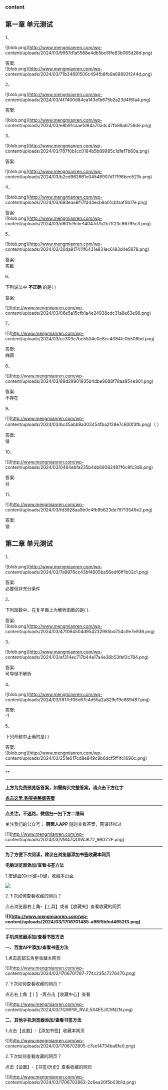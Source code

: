 ### content

## 第一章 单元测试

1、

![blob.png](http://www.mengmianren.com/wp-
content/uploads/2024/03/9957d1a5568e4db5bc6ffe83b065d28d.png)

答案:  
![blob.png](http://www.mengmianren.com/wp-
content/uploads/2024/03/71b34891506c494fb8fb9a68893f244d.png)

2、

![blob.png](http://www.mengmianren.com/wp-
content/uploads/2024/03/4f7400d84ea143e1b675b2a23d4f6fa4.png)

答案:

![blob.png](http://www.mengmianren.com/wp-
content/uploads/2024/03/e8b91caae1d94a70adc47fb88a6758de.png)

3、

![blob.png](http://www.mengmianren.com/wp-
content/uploads/2024/03/787f0b1cc0184b5b89985c1dfef7b60a.png)

答案:

![blob.png](http://www.mengmianren.com/wp-
content/uploads/2024/03/b2ed962661e04548907d17f96bee521b.png)

4、

![blob.png](http://www.mengmianren.com/wp-
content/uploads/2024/03/693eaa8f17fd44ecb9a01cbfaaf0b17e.png)

答案:  
![blob.png](http://www.mengmianren.com/wp-
content/uploads/2024/03/d801c9cbe14047d7b2b7ff23c86795c3.png)

5、

![blob.png](http://www.mengmianren.com/wp-
content/uploads/2024/03/30da917411f6431e831ec6183d4e5878.png)

答案:  
实数

6、

下列说法中 **不正确** 的是(    )

答案:

![](http://www.mengmianren.com/wp-
content/uploads/2024/03/06e5a15cfb1a4e24938cdc31a8e63e98.png)

7、

![](http://www.mengmianren.com/wp-
content/uploads/2024/03/cc303e7bc5504e0e8cc4084fc0b508bd.png)

答案:  
椭圆

8、

![](http://www.mengmianren.com/wp-
content/uploads/2024/03/89d29901935d4dbe9688f78aa954e901.png)

答案:  
不存在

9、

![](http://www.mengmianren.com/wp-
content/uploads/2024/03/bc45abb9a303454fba2f28e7c600f3fb.png)（ ）

答案:  
错

10、

![](http://www.mengmianren.com/wp-
content/uploads/2024/03/0484ebfa235b4db68082487f6c8fc3d6.png)

答案:  
对

11、

![](http://www.mengmianren.com/wp-
content/uploads/2024/03/fd3928aa9b0c4fb9b623de79713549e2.png)

答案:  
错

## 第二章 单元测试

1、

![blob.png](http://www.mengmianren.com/wp-
content/uploads/2024/03/7a9976cc43bf4605ba56edf6ff1b02c1.png)

答案:  
必要但非充分条件

2、

下列函数中，在复平面上为解析函数的是(   ).

答案:  
![blob.png](http://www.mengmianren.com/wp-
content/uploads/2024/03/47f094504d954232985bd754c9e7e936.png)

3、

![blob.png](http://www.mengmianren.com/wp-
content/uploads/2024/03/af314ec717b44e17a4e36b53fef2c784.png)

答案:  
可导但不解析

4、

![blob.png](http://www.mengmianren.com/wp-
content/uploads/2024/03/f817cf05e67c4d55a2a829e19c689d87.png)

答案:  
-1

5、

下列命题中正确的是(   ).

答案:  
![blob.png](http://www.mengmianren.com/wp-
content/uploads/2024/03/251e617cd8e849c9b6dcf5ff1fc1690c.png)

* * *

**

* * *

**上方为免费预览版答案，如需购买完整答案，请点击下方红字**

[**点击这里,购买完整版答案**](http://www.mengmianren.com/zhihuishu2020x/52501.html)

* * *

**点关注，不迷路，微信扫一扫下方二维码**

关注我们的公众号： **萌面人APP** 随时查看答案，网课轻松过

![](http://www.mengmianren.com/wp-
content/uploads/2024/03/VM4ZQOIWJK72_9BGZ2F.png)

* * *

**为了方便下次阅读，建议在浏览器添加书签收藏本网页**

**电脑浏览器添加/查看书签方法**

1.按键盘的ctrl键+D键，收藏本页面

![](http://www.mengmianren.com/wp-content/uploads/2024/03/AF9T_JKKHAJN.png)

2.下次如何查看收藏的网页？

点击浏览器右上角-【工具】或者【收藏夹】查看收藏的网页

**![](http://www.mengmianren.com/wp-
content/uploads/2024/03/1706701485-a96f5bfed4652f3.png)**

* * *

**手机浏览器添加/查看书签方法**

**一、百度APP添加/查看书签方法**

1.点击底部五角星收藏本网页

![](http://www.mengmianren.com/wp-
content/uploads/2024/03/1706701787-774c235c7276470.png)

2.下次如何查看收藏的网页？

点击右上角【┇】-再点击【收藏中心】查看

![](http://www.mengmianren.com/wp-
content/uploads/2024/03/7QWPW_RVJL5X4EEJIC9N2N.png)

**二、其他手机浏览器添加/查看书签方法**

1.点击【设置】-【添加书签】收藏本网页

![](http://www.mengmianren.com/wp-
content/uploads/2024/03/1706702805-c7ee14734ba8fe0.png)

2.下次如何查看收藏的网页？

点击【设置】-【书签/历史】查看收藏的网页

![](http://www.mengmianren.com/wp-
content/uploads/2024/03/1706702863-2c6ea20f5b03b1d.png)

